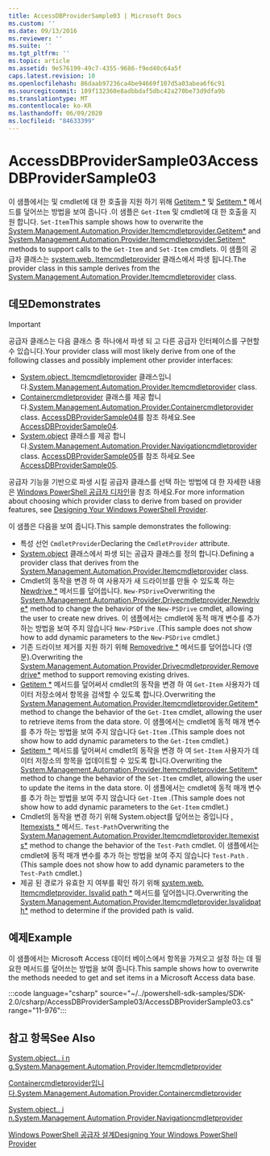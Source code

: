 ```yaml
---
title: AccessDBProviderSample03 | Microsoft Docs
ms.custom: ''
ms.date: 09/13/2016
ms.reviewer: ''
ms.suite: ''
ms.tgt_pltfrm: ''
ms.topic: article
ms.assetid: 9e576199-49c7-4355-9686-f9ed40c64a5f
caps.latest.revision: 10
ms.openlocfilehash: 86daab97236ca4be94669f107d5a03abea6f6c91
ms.sourcegitcommit: 109f132360e8adbbdaf5dbc42a270be73d9dfa9b
ms.translationtype: MT
ms.contentlocale: ko-KR
ms.lasthandoff: 06/09/2020
ms.locfileid: "84633399"
---
```

# <a name="accessdbprovidersample03"></a><span data-ttu-id="f2692-102">AccessDBProviderSample03</span><span class="sxs-lookup"><span data-stu-id="f2692-102">AccessDBProviderSample03</span></span>

<span data-ttu-id="f2692-103">이 샘플에서는 및 cmdlet에 대 한 호출을 지원 하기 위해 [Getitem \*](/dotnet/api/System.Management.Automation.Provider.ItemCmdletProvider.GetItem) 및 [Setitem \*](/dotnet/api/System.Management.Automation.Provider.ItemCmdletProvider.SetItem) 메서드를 덮어쓰는 방법을 보여 줍니다 .이 샘플은 `Get-Item` 및 cmdlet에 대 한 호출을 지원 합니다. `Set-Item`</span><span class="sxs-lookup"><span data-stu-id="f2692-103">This sample shows how to overwrite the [System.Management.Automation.Provider.Itemcmdletprovider.Getitem\*](/dotnet/api/System.Management.Automation.Provider.ItemCmdletProvider.GetItem) and [System.Management.Automation.Provider.Itemcmdletprovider.Setitem\*](/dotnet/api/System.Management.Automation.Provider.ItemCmdletProvider.SetItem) methods to support calls to the `Get-Item` and `Set-Item` cmdlets.</span></span> <span data-ttu-id="f2692-104">이 샘플의 공급자 클래스는 [system.web. Itemcmdletprovider](/dotnet/api/System.Management.Automation.Provider.ItemCmdletProvider) 클래스에서 파생 됩니다.</span><span class="sxs-lookup"><span data-stu-id="f2692-104">The provider class in this sample derives from the [System.Management.Automation.Provider.Itemcmdletprovider](/dotnet/api/System.Management.Automation.Provider.ItemCmdletProvider) class.</span></span>

## <a name="demonstrates"></a><span data-ttu-id="f2692-105">데모</span><span class="sxs-lookup"><span data-stu-id="f2692-105">Demonstrates</span></span>

> [!IMPORTANT]
> <span data-ttu-id="f2692-106">공급자 클래스는 다음 클래스 중 하나에서 파생 되 고 다른 공급자 인터페이스를 구현할 수 있습니다.</span><span class="sxs-lookup"><span data-stu-id="f2692-106">Your provider class will most likely derive from one of the following classes and possibly implement other provider interfaces:</span></span>
>
> - <span data-ttu-id="f2692-107">[System.object. Itemcmdletprovider](/dotnet/api/System.Management.Automation.Provider.ItemCmdletProvider) 클래스입니다.</span><span class="sxs-lookup"><span data-stu-id="f2692-107">[System.Management.Automation.Provider.Itemcmdletprovider](/dotnet/api/System.Management.Automation.Provider.ItemCmdletProvider) class.</span></span>
> - <span data-ttu-id="f2692-108">[Containercmdletprovider](/dotnet/api/System.Management.Automation.Provider.ContainerCmdletProvider) 클래스를 제공 합니다.</span><span class="sxs-lookup"><span data-stu-id="f2692-108">[System.Management.Automation.Provider.Containercmdletprovider](/dotnet/api/System.Management.Automation.Provider.ContainerCmdletProvider) class.</span></span> <span data-ttu-id="f2692-109">[AccessDBProviderSample04](./accessdbprovidersample04.md)를 참조 하세요.</span><span class="sxs-lookup"><span data-stu-id="f2692-109">See [AccessDBProviderSample04](./accessdbprovidersample04.md).</span></span>
> - <span data-ttu-id="f2692-110">[System.object](/dotnet/api/System.Management.Automation.Provider.NavigationCmdletProvider) 클래스를 제공 합니다.</span><span class="sxs-lookup"><span data-stu-id="f2692-110">[System.Management.Automation.Provider.Navigationcmdletprovider](/dotnet/api/System.Management.Automation.Provider.NavigationCmdletProvider) class.</span></span> <span data-ttu-id="f2692-111">[AccessDBProviderSample05](./accessdbprovidersample05.md)를 참조 하세요.</span><span class="sxs-lookup"><span data-stu-id="f2692-111">See [AccessDBProviderSample05](./accessdbprovidersample05.md).</span></span>
>
> <span data-ttu-id="f2692-112">공급자 기능을 기반으로 파생 시킬 공급자 클래스를 선택 하는 방법에 대 한 자세한 내용은 [Windows PowerShell 공급자 디자인](./provider-types.md)을 참조 하세요.</span><span class="sxs-lookup"><span data-stu-id="f2692-112">For more information about choosing which provider class to derive from based on provider features, see [Designing Your Windows PowerShell Provider](./provider-types.md).</span></span>

<span data-ttu-id="f2692-113">이 샘플은 다음을 보여 줍니다.</span><span class="sxs-lookup"><span data-stu-id="f2692-113">This sample demonstrates the following:</span></span>

- <span data-ttu-id="f2692-114">특성 선언 `CmdletProvider`</span><span class="sxs-lookup"><span data-stu-id="f2692-114">Declaring the `CmdletProvider` attribute.</span></span>
- <span data-ttu-id="f2692-115">[System.object](/dotnet/api/System.Management.Automation.Provider.ItemCmdletProvider) 클래스에서 파생 되는 공급자 클래스를 정의 합니다.</span><span class="sxs-lookup"><span data-stu-id="f2692-115">Defining a provider class that derives from the [System.Management.Automation.Provider.Itemcmdletprovider](/dotnet/api/System.Management.Automation.Provider.ItemCmdletProvider) class.</span></span>
- <span data-ttu-id="f2692-116">Cmdlet의 동작을 변경 하 여 사용자가 새 드라이브를 만들 수 있도록 하는 [Newdrive \*](/dotnet/api/System.Management.Automation.Provider.DriveCmdletProvider.NewDrive) 메서드를 덮어씁니다. `New-PSDrive`</span><span class="sxs-lookup"><span data-stu-id="f2692-116">Overwriting the [System.Management.Automation.Provider.Drivecmdletprovider.Newdrive\*](/dotnet/api/System.Management.Automation.Provider.DriveCmdletProvider.NewDrive) method to change the behavior of the `New-PSDrive` cmdlet, allowing the user to create new drives.</span></span>
  <span data-ttu-id="f2692-117">이 샘플에서는 cmdlet에 동적 매개 변수를 추가 하는 방법을 보여 주지 않습니다 `New-PSDrive` .</span><span class="sxs-lookup"><span data-stu-id="f2692-117">(This sample does not show how to add dynamic parameters to the `New-PSDrive` cmdlet.)</span></span>
- <span data-ttu-id="f2692-118">기존 드라이브 제거를 지원 하기 위해 [Removedrive \*](/dotnet/api/System.Management.Automation.Provider.DriveCmdletProvider.RemoveDrive) 메서드를 덮어씁니다 (영문).</span><span class="sxs-lookup"><span data-stu-id="f2692-118">Overwriting the [System.Management.Automation.Provider.Drivecmdletprovider.Removedrive\*](/dotnet/api/System.Management.Automation.Provider.DriveCmdletProvider.RemoveDrive) method to support removing existing drives.</span></span>
- <span data-ttu-id="f2692-119">[Getitem \*](/dotnet/api/System.Management.Automation.Provider.ItemCmdletProvider.GetItem) 메서드를 덮어써서 cmdlet의 동작을 변경 하 여 `Get-Item` 사용자가 데이터 저장소에서 항목을 검색할 수 있도록 합니다.</span><span class="sxs-lookup"><span data-stu-id="f2692-119">Overwriting the [System.Management.Automation.Provider.Itemcmdletprovider.Getitem\*](/dotnet/api/System.Management.Automation.Provider.ItemCmdletProvider.GetItem) method to change the behavior of the `Get-Item` cmdlet, allowing the user to retrieve items from the data store.</span></span> <span data-ttu-id="f2692-120">이 샘플에서는 cmdlet에 동적 매개 변수를 추가 하는 방법을 보여 주지 않습니다 `Get-Item` .</span><span class="sxs-lookup"><span data-stu-id="f2692-120">(This sample does not show how to add dynamic parameters to the `Get-Item` cmdlet.)</span></span>
- <span data-ttu-id="f2692-121">[Setitem \*](/dotnet/api/System.Management.Automation.Provider.ItemCmdletProvider.SetItem) 메서드를 덮어써서 cmdlet의 동작을 변경 하 여 `Set-Item` 사용자가 데이터 저장소의 항목을 업데이트할 수 있도록 합니다.</span><span class="sxs-lookup"><span data-stu-id="f2692-121">Overwriting the [System.Management.Automation.Provider.Itemcmdletprovider.Setitem\*](/dotnet/api/System.Management.Automation.Provider.ItemCmdletProvider.SetItem) method to change the behavior of the `Set-Item` cmdlet, allowing the user to update the items in the data store.</span></span> <span data-ttu-id="f2692-122">이 샘플에서는 cmdlet에 동적 매개 변수를 추가 하는 방법을 보여 주지 않습니다 `Get-Item` .</span><span class="sxs-lookup"><span data-stu-id="f2692-122">(This sample does not show how to add dynamic parameters to the `Get-Item` cmdlet.)</span></span>
- <span data-ttu-id="f2692-123">Cmdlet의 동작을 변경 하기 위해 System.object를 덮어쓰는 중입니다 [. Itemexists \*](/dotnet/api/System.Management.Automation.Provider.ItemCmdletProvider.ItemExists) 메서드. `Test-Path`</span><span class="sxs-lookup"><span data-stu-id="f2692-123">Overwriting the [System.Management.Automation.Provider.Itemcmdletprovider.Itemexists\*](/dotnet/api/System.Management.Automation.Provider.ItemCmdletProvider.ItemExists) method to change the behavior of the `Test-Path` cmdlet.</span></span> <span data-ttu-id="f2692-124">이 샘플에서는 cmdlet에 동적 매개 변수를 추가 하는 방법을 보여 주지 않습니다 `Test-Path` .</span><span class="sxs-lookup"><span data-stu-id="f2692-124">(This sample does not show how to add dynamic parameters to the `Test-Path` cmdlet.)</span></span>
- <span data-ttu-id="f2692-125">제공 된 경로가 유효한 지 여부를 확인 하기 위해 [system.web. Itemcmdletprovider. Isvalid path \*](/dotnet/api/System.Management.Automation.Provider.ItemCmdletProvider.IsValidPath) 메서드를 덮어씁니다.</span><span class="sxs-lookup"><span data-stu-id="f2692-125">Overwriting the [System.Management.Automation.Provider.Itemcmdletprovider.Isvalidpath\*](/dotnet/api/System.Management.Automation.Provider.ItemCmdletProvider.IsValidPath) method to determine if the provided path is valid.</span></span>

## <a name="example"></a><span data-ttu-id="f2692-126">예제</span><span class="sxs-lookup"><span data-stu-id="f2692-126">Example</span></span>

<span data-ttu-id="f2692-127">이 샘플에서는 Microsoft Access 데이터 베이스에서 항목을 가져오고 설정 하는 데 필요한 메서드를 덮어쓰는 방법을 보여 줍니다.</span><span class="sxs-lookup"><span data-stu-id="f2692-127">This sample shows how to overwrite the methods needed to get and set items in a Microsoft Access data base.</span></span>

:::code language="csharp" source="~/../powershell-sdk-samples/SDK-2.0/csharp/AccessDBProviderSample03/AccessDBProviderSample03.cs" range="11-976":::

## <a name="see-also"></a><span data-ttu-id="f2692-128">참고 항목</span><span class="sxs-lookup"><span data-stu-id="f2692-128">See Also</span></span>

[<span data-ttu-id="f2692-129">System.object.. i n g.</span><span class="sxs-lookup"><span data-stu-id="f2692-129">System.Management.Automation.Provider.Itemcmdletprovider</span></span>](/dotnet/api/System.Management.Automation.Provider.ItemCmdletProvider)

[<span data-ttu-id="f2692-130">Containercmdletprovider입니다.</span><span class="sxs-lookup"><span data-stu-id="f2692-130">System.Management.Automation.Provider.Containercmdletprovider</span></span>](/dotnet/api/System.Management.Automation.Provider.ContainerCmdletProvider)

[<span data-ttu-id="f2692-131">System.object.. i n.</span><span class="sxs-lookup"><span data-stu-id="f2692-131">System.Management.Automation.Provider.Navigationcmdletprovider</span></span>](/dotnet/api/System.Management.Automation.Provider.NavigationCmdletProvider)

[<span data-ttu-id="f2692-132">Windows PowerShell 공급자 설계</span><span class="sxs-lookup"><span data-stu-id="f2692-132">Designing Your Windows PowerShell Provider</span></span>](./provider-types.md)
